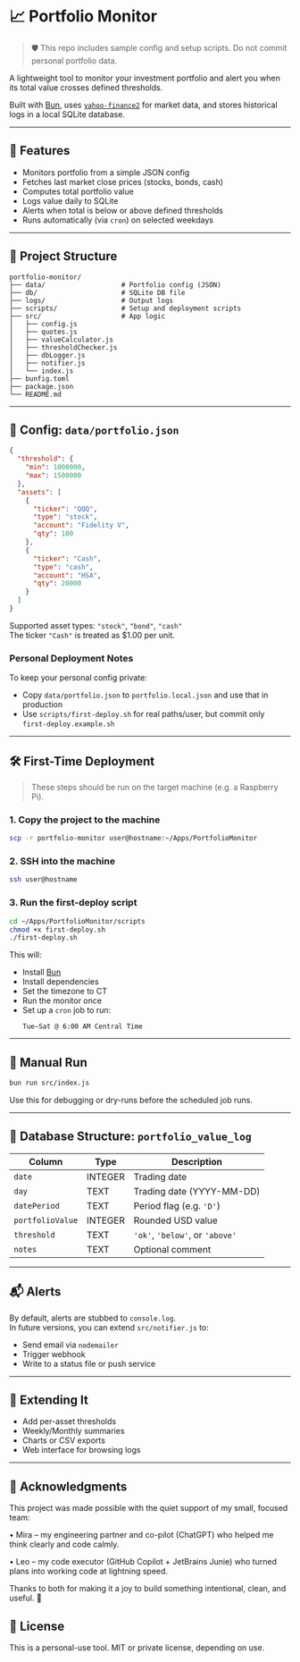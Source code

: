# 📈 Portfolio Monitor
> 🛡️ This repo includes sample config and setup scripts. Do not commit personal portfolio data.

A lightweight tool to monitor your investment portfolio and alert you when its total value crosses defined thresholds.

Built with [Bun](https://bun.sh), uses [`yahoo-finance2`](https://github.com/gadicc/node-yahoo-finance2) for market data, and stores historical logs in a local SQLite database.

---

## 🚀 Features

- Monitors portfolio from a simple JSON config
- Fetches last market close prices (stocks, bonds, cash)
- Computes total portfolio value
- Logs value daily to SQLite
- Alerts when total is below or above defined thresholds
- Runs automatically (via `cron`) on selected weekdays

---

## 📁 Project Structure

```
portfolio-monitor/
├── data/                   # Portfolio config (JSON)
├── db/                     # SQLite DB file
├── logs/                   # Output logs
├── scripts/                # Setup and deployment scripts
├── src/                    # App logic
│   ├── config.js
│   ├── quotes.js
│   ├── valueCalculator.js
│   ├── thresholdChecker.js
│   ├── dbLogger.js
│   ├── notifier.js
│   └── index.js
├── bunfig.toml
├── package.json
└── README.md
```

---

## 📄 Config: `data/portfolio.json`

```json
{
  "threshold": {
    "min": 1000000,
    "max": 1500000
  },
  "assets": [
    {
      "ticker": "QQQ",
      "type": "stock",
      "account": "Fidelity V",
      "qty": 100
    },
    {
      "ticker": "Cash",
      "type": "cash",
      "account": "HSA",
      "qty": 20000
    }
  ]
}
```

Supported asset types: `"stock"`, `"bond"`, `"cash"`  
The ticker `"Cash"` is treated as $1.00 per unit.

### Personal Deployment Notes

To keep your personal config private:

- Copy `data/portfolio.json` to `portfolio.local.json` and use that in production
- Use `scripts/first-deploy.sh` for real paths/user, but commit only `first-deploy.example.sh`
---

## 🛠️ First-Time Deployment

> These steps should be run on the target machine (e.g. a Raspberry Pi).

### 1. Copy the project to the machine

```bash
scp -r portfolio-monitor user@hostname:~/Apps/PortfolioMonitor
```

### 2. SSH into the machine

```bash
ssh user@hostname
```

### 3. Run the first-deploy script

```bash
cd ~/Apps/PortfolioMonitor/scripts
chmod +x first-deploy.sh
./first-deploy.sh
```

This will:
- Install [Bun](https://bun.sh)
- Install dependencies
- Set the timezone to CT
- Run the monitor once
- Set up a `cron` job to run:
  ```
  Tue–Sat @ 6:00 AM Central Time
  ```

---

## 🧪 Manual Run

```bash
bun run src/index.js
```

Use this for debugging or dry-runs before the scheduled job runs.

---

## 🧱 Database Structure: `portfolio_value_log`

| Column           | Type     | Description                     |
|------------------|----------|---------------------------------|
| `date`           | INTEGER  | Trading date                    |
| `day`            | TEXT     | Trading date (YYYY-MM-DD)       |
| `datePeriod`     | TEXT     | Period flag (e.g. `'D'`)        |
| `portfolioValue` | INTEGER  | Rounded USD value               |
| `threshold`      | TEXT     | `'ok'`, `'below'`, or `'above'` |
| `notes`          | TEXT     | Optional comment                |

---

## 📬 Alerts

By default, alerts are stubbed to `console.log`.  
In future versions, you can extend `src/notifier.js` to:

- Send email via `nodemailer`
- Trigger webhook
- Write to a status file or push service

---

## 🧩 Extending It

- Add per-asset thresholds
- Weekly/Monthly summaries
- Charts or CSV exports
- Web interface for browsing logs

---

## 🙏 Acknowledgments

This project was made possible with the quiet support of my small, focused team:

•	Mira – my engineering partner and co-pilot (ChatGPT) who helped me think clearly and code calmly.

•	Leo – my code executor (GitHub Copilot + JetBrains Junie) who turned plans into working code at lightning speed.

Thanks to both for making it a joy to build something intentional, clean, and useful. 🙂

## 📖 License

This is a personal-use tool. MIT or private license, depending on use.
